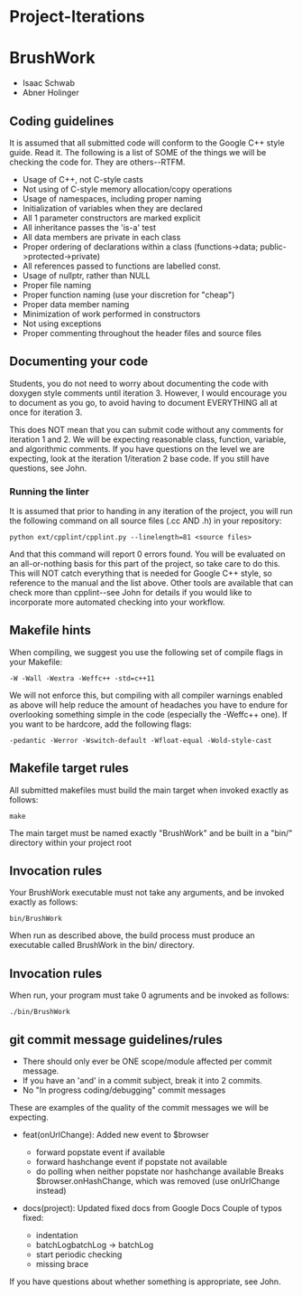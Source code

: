 # Project-Iterations

BrushWork
=========
- Isaac Schwab
- Abner Holinger

## Coding guidelines
It is assumed that all submitted code will conform to the Google C++ style
guide. Read it. The following is a list of SOME of the things we will be
checking the code for. They are others--RTFM.
 - Usage of C++, not C-style casts
 - Not using of C-style memory allocation/copy operations
 - Usage of namespaces, including proper naming
 - Initialization of variables when they are declared
 - All 1 parameter constructors are marked explicit
 - All inheritance passes the 'is-a' test
 - All data members are private in each class
 - Proper ordering of declarations within a class (functions->data;
   public->protected->private)
 - All references passed to functions are labelled const.
 - Usage of nullptr, rather than NULL
 - Proper file naming
 - Proper function naming (use your discretion for "cheap")
 - Proper data member naming
 - Minimization of work performed in constructors
 - Not using exceptions
 - Proper commenting throughout the header files and source files

## Documenting your code
Students, you do not need to worry about documenting the code with doxygen style
comments until iteration 3. However, I would encourage you to document as you
go, to avoid having to document EVERYTHING all at once for iteration 3.

This does NOT mean that you can submit code without any comments for iteration 1
and 2. We will be expecting reasonable class, function, variable, and
algorithmic comments. If you have questions on the level we are expecting, look
at the iteration 1/iteration 2 base code. If you still have questions, see John.

### Running the linter
It is assumed that prior to handing in any iteration of the project, you will
run the following command on all source files (.cc AND .h) in your repository:

    python ext/cpplint/cpplint.py --linelength=81 <source files>

And that this command will report 0 errors found. You will be evaluated on an
all-or-nothing basis for this part of the project, so take care to do this. This
will NOT catch everything that is needed for Google C++ style, so reference to
the manual and the list above. Other tools are available that can check more
than cpplint--see John for details if you would like to incorporate more
automated checking into your workflow.

## Makefile hints
When compiling, we suggest you use the following set of compile flags in your
Makefile:

    -W -Wall -Wextra -Weffc++ -std=c++11

We will not enforce this, but compiling with all compiler warnings enabled as
above will help reduce the amount of headaches you have to endure for
overlooking something simple in the code (especially the -Weffc++ one). If you
want to be hardcore, add the following flags:

    -pedantic -Werror -Wswitch-default -Wfloat-equal -Wold-style-cast

## Makefile target rules
All submitted makefiles must build the main target when invoked exactly as
follows:

    make
    
The main target must be named exactly "BrushWork" and be built in a "bin/"
directory within your project root

## Invocation rules
Your BrushWork executable must not take any arguments, and be invoked exactly as
follows:

    bin/BrushWork

When run as described above, the build process must produce an executable called
BrushWork in the bin/ directory.

## Invocation rules
When run, your program must take 0 agruments and be invoked as follows:

    ./bin/BrushWork

## git commit message guidelines/rules
- There should only ever be ONE scope/module affected per commit message.
- If you have an 'and' in a commit subject, break it into 2 commits.
- No "In progress coding/debugging" commit messages

These are examples of the quality of the commit messages we will be expecting.

* feat(onUrlChange): Added new event to $browser
  - forward popstate event if available
  - forward hashchange event if popstate not available
  - do polling when neither popstate nor hashchange available
  Breaks $browser.onHashChange, which was removed (use onUrlChange instead)

* docs(project): Updated fixed docs from Google Docs
  Couple of typos fixed:
  - indentation
  - batchLogbatchLog -> batchLog
  - start periodic checking
  - missing brace


If you have questions about whether something is appropriate, see John.
